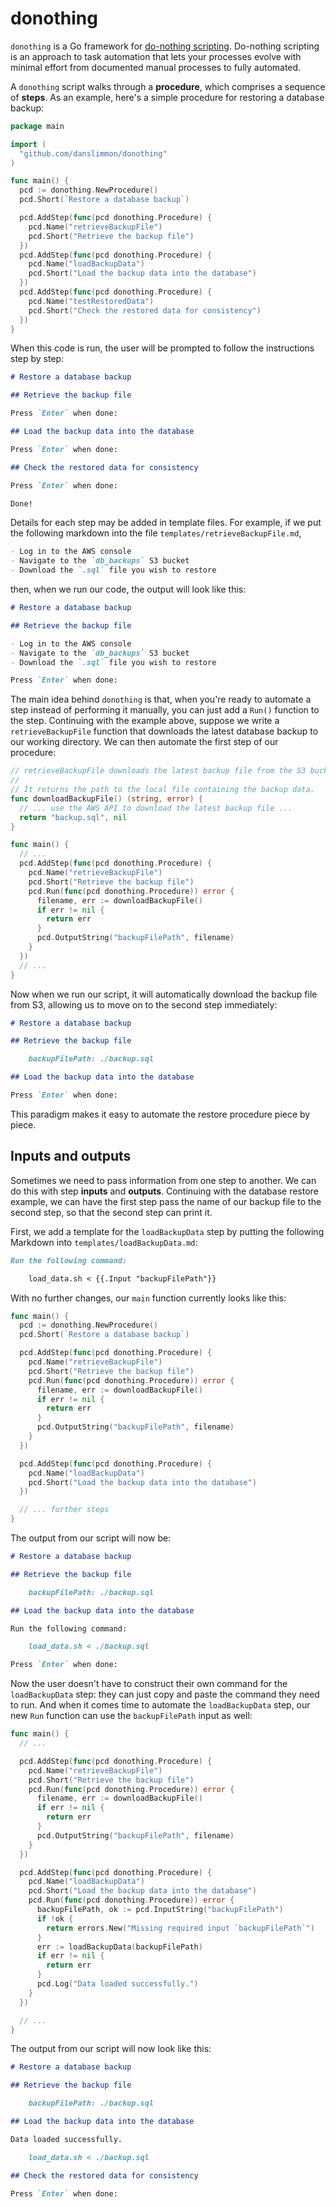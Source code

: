 # donothing

`donothing` is a Go framework for [do-nothing
scripting](https://blog.danslimmon.com/2019/07/15/do-nothing-scripting-the-key-to-gradual-automation/).
Do-nothing scripting is an approach to task automation that lets your processes evolve with minimal
effort from documented manual processes to fully automated.

A `donothing` script walks through a **procedure**, which comprises a sequence of **steps**. As an
example, here's a simple procedure for restoring a database backup:

```go
package main

import (
  "github.com/danslimmon/donothing"
)

func main() {
  pcd := donothing.NewProcedure()
  pcd.Short(`Restore a database backup`)

  pcd.AddStep(func(pcd donothing.Procedure) {
    pcd.Name("retrieveBackupFile")
    pcd.Short("Retrieve the backup file")
  })
  pcd.AddStep(func(pcd donothing.Procedure) {
    pcd.Name("loadBackupData")
    pcd.Short("Load the backup data into the database")
  })
  pcd.AddStep(func(pcd donothing.Procedure) {
    pcd.Name("testRestoredData")
    pcd.Short("Check the restored data for consistency")
  })
}
```

When this code is run, the user will be prompted to follow the instructions step by step:

```markdown
# Restore a database backup

## Retrieve the backup file

Press `Enter` when done:

## Load the backup data into the database

Press `Enter` when done:

## Check the restored data for consistency

Press `Enter` when done:

Done!
```

Details for each step may be added in template files. For example, if we put the following markdown
into the file `templates/retrieveBackupFile.md`,

```markdown
- Log in to the AWS console
- Navigate to the `db_backups` S3 bucket
- Download the `.sql` file you wish to restore
```

then, when we run our code, the output will look like this:

```markdown
# Restore a database backup

## Retrieve the backup file

- Log in to the AWS console
- Navigate to the `db_backups` S3 bucket
- Download the `.sql` file you wish to restore

Press `Enter` when done:
```

The main idea behind `donothing` is that, when you're ready to automate a step instead of performing
it manually, you can just add a `Run()` function to the step. Continuing with the example above,
suppose we write a `retrieveBackupFile` function that downloads the latest database backup to our
working directory. We can then automate the first step of our procedure:

```go
// retrieveBackupFile downloads the latest backup file from the S3 bucket.
//
// It returns the path to the local file containing the backup data.
func downloadBackupFile() (string, error) {
  // ... use the AWS API to download the latest backup file ...
  return "backup.sql", nil
}

func main() {
  // ...
  pcd.AddStep(func(pcd donothing.Procedure) {
    pcd.Name("retrieveBackupFile")
    pcd.Short("Retrieve the backup file")
    pcd.Run(func(pcd donothing.Procedure)) error {
      filename, err := downloadBackupFile()
      if err != nil {
        return err
      }
      pcd.OutputString("backupFilePath", filename)
    }
  })
  // ...
}
```

Now when we run our script, it will automatically download the backup file from S3, allowing us to
move on to the second step immediately:

```markdown
# Restore a database backup

## Retrieve the backup file

    backupFilePath: ./backup.sql

## Load the backup data into the database

Press `Enter` when done:
```

This paradigm makes it easy to automate the restore procedure piece by piece.

## Inputs and outputs

Sometimes we need to pass information from one step to another. We can do this with step **inputs**
and **outputs**. Continuing with the database restore example, we can have the first step pass the
name of our backup file to the second step, so that the second step can print it.

First, we add a template for the `loadBackupData` step by putting the following Markdown into
`templates/loadBackupData.md`:

```markdown
Run the following command:

    load_data.sh < {{.Input "backupFilePath"}}
```

With no further changes, our `main` function currently looks like this:

```go
func main() {
  pcd := donothing.NewProcedure()
  pcd.Short(`Restore a database backup`)

  pcd.AddStep(func(pcd donothing.Procedure) {
    pcd.Name("retrieveBackupFile")
    pcd.Short("Retrieve the backup file")
    pcd.Run(func(pcd donothing.Procedure)) error {
      filename, err := downloadBackupFile()
      if err != nil {
        return err
      }
      pcd.OutputString("backupFilePath", filename)
    }
  })

  pcd.AddStep(func(pcd donothing.Procedure) {
    pcd.Name("loadBackupData")
    pcd.Short("Load the backup data into the database")
  })

  // ... further steps
}
```

The output from our script will now be:

```markdown
# Restore a database backup

## Retrieve the backup file

    backupFilePath: ./backup.sql

## Load the backup data into the database

Run the following command:

    load_data.sh < ./backup.sql

Press `Enter` when done:
```

Now the user doesn't have to construct their own command for the `loadBackupData` step: they can
just copy and paste the command they need to run. And when it comes time to automate the
`loadBackupData` step, our new `Run` function can use the `backupFilePath` input as well:

```go
func main() {
  // ...

  pcd.AddStep(func(pcd donothing.Procedure) {
    pcd.Name("retrieveBackupFile")
    pcd.Short("Retrieve the backup file")
    pcd.Run(func(pcd donothing.Procedure)) error {
      filename, err := downloadBackupFile()
      if err != nil {
        return err
      }
      pcd.OutputString("backupFilePath", filename)
    }
  })

  pcd.AddStep(func(pcd donothing.Procedure) {
    pcd.Name("loadBackupData")
    pcd.Short("Load the backup data into the database")
    pcd.Run(func(pcd donothing.Procedure)) error {
      backupFilePath, ok := pcd.InputString("backupFilePath")
      if !ok {
        return errors.New("Missing required input `backupFilePath`")
      }
      err := loadBackupData(backupFilePath)
      if err != nil {
        return err
      }
      pcd.Log("Data loaded successfully.")
    }
  })

  // ...
}
```

The output from our script will now look like this:

```markdown
# Restore a database backup

## Retrieve the backup file

    backupFilePath: ./backup.sql

## Load the backup data into the database

Data loaded successfully.

    load_data.sh < ./backup.sql

## Check the restored data for consistency

Press `Enter` when done:
```
